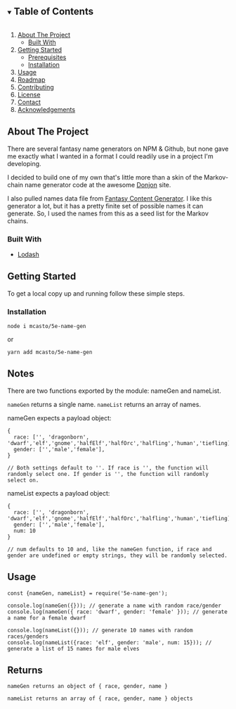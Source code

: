 <!-- TABLE OF CONTENTS -->
<details open="open">
  <summary><h2 style="display: inline-block">Table of Contents</h2></summary>
  <ol>
    <li>
      <a href="#about-the-project">About The Project</a>
      <ul>
        <li><a href="#built-with">Built With</a></li>
      </ul>
    </li>
    <li>
      <a href="#getting-started">Getting Started</a>
      <ul>
        <li><a href="#prerequisites">Prerequisites</a></li>
        <li><a href="#installation">Installation</a></li>
      </ul>
    </li>
    <li><a href="#usage">Usage</a></li>
    <li><a href="#roadmap">Roadmap</a></li>
    <li><a href="#contributing">Contributing</a></li>
    <li><a href="#license">License</a></li>
    <li><a href="#contact">Contact</a></li>
    <li><a href="#acknowledgements">Acknowledgements</a></li>
  </ol>
</details>



<!-- ABOUT THE PROJECT -->
## About The Project

There are several fantasy name generators on NPM & Github, but none gave me exactly what I wanted in a format I could readily use in a project I'm developing.

I decided to build one of my own that's little more than a skin of the Markov-chain name generator code at the awesome [Donjon](https://donjon.bin.sh/code/name/) site.

I also pulled names data file from [Fantasy Content Generator](https://github.com/thomascgray/fantasy-content-generator). I like this generator a lot, but it has a pretty finite set of possible names it can generate. So, I used the names from this as a seed list for the Markov chains.

### Built With

* [Lodash](https://www.npmjs.com/package/lodash)



<!-- GETTING STARTED -->
## Getting Started

To get a local copy up and running follow these simple steps.

### Installation

`node i mcasto/5e-name-gen`

or

`yarn add mcasto/5e-name-gen`


## Notes

There are two functions exported by the module: nameGen and nameList.

`nameGen` returns a single name. `nameList` returns an array of names.

nameGen expects a payload object:
```
{
  race: ['', 'dragonborn', 'dwarf','elf','gnome','halfElf','halfOrc','halfling','human','tiefling],
  gender: ['','male','female'],
}

// Both settings default to ''. If race is '', the function will randomly select one. If gender is '', the function will randomly select on.

```

nameList expects a payload object:
```
{
  race: ['', 'dragonborn', 'dwarf','elf','gnome','halfElf','halfOrc','halfling','human','tiefling],
  gender: ['','male','female'],
  num: 10
}

// num defaults to 10 and, like the nameGen function, if race and gender are undefined or empty strings, they will be randomly selected.
```

## Usage
```
const {nameGen, nameList} = require('5e-name-gen');

console.log(nameGen({})); // generate a name with random race/gender
console.log(nameGen({ race: 'dwarf', gender: 'female' })); // generate a name for a female dwarf

console.log(nameList({})); // generate 10 names with random races/genders
console.log(nameList({race: 'elf', gender: 'male', num: 15})); // generate a list of 15 names for male elves
```

## Returns
```
nameGen returns an object of { race, gender, name }

nameList returns an array of { race, gender, name } objects
```

